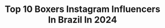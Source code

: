 ---
title: Top 10 Boxers Instagram Influencers In Brazil In 2024
description: >-
  Find top boxers Instagram influencers in Brazil in 2024. Most popular hashtags: #photooftheday #clubinhodosboxers #pets #puppy.
platform: Instagram
hits: 43
text_top: Analyze the most popular Instagram influencers on inBeat.
text_bottom: Our search engine holds 43 Instagram influencers like this in Brazil for you to pitch.
profiles:
  - username: "danielbzk_"
    fullname: >-
      DANIEL ARAÚJO 🇧🇷
    bio: >-
      "THE BRAZILIAN KING" 🇧🇷 Pro boxer: 5-0-0 (3KO) 🏠 🇧🇷 BSB/MIAMI 🇺🇸
    location: "Brazil"
    followers: 2857
    engagement: 1721
    commentsToLikes: 0.162510
    id: ck5qac7cpfmxq0i11rftsgxbt
    verified: false
    hashtags: "#vamosquevamos, #vitoria, #hardwork, #miami"
  - username: "leandrotorneiro"
    fullname: >-
      Leandro Torneiro
    bio: >-
      960k no YouTube Patrocinadores:@lojadomecanico @boxersoldas @emasterelevadores Email Comercial: leandrotorneiro1@gmail.com
    location: "Brazil"
    followers: 80974
    engagement: 442
    commentsToLikes: 0.014979
    id: ck15rcxor7ayl0i19eo1g1jr4
    verified: false
    hashtags: ""
  - username: "peleantoniobb"
    fullname: >-
      ✨PELÉ ANTÔNIO ✨
    bio: >-
      •Boxer- adotado❤️ •Irmão da pretinha e tuca💜 •Porto Belo-SC📍 •Levando uma vida de cão🍃 •Paixão pelo mar⛵️ •Dieta biologicamente apropriada🥩 •Cupons⬇️📦
    location: "Brazil"
    followers: 7646
    engagement: 348
    commentsToLikes: 0.159238
    id: ck9hbmfkahhoq0j784clte7us
    verified: false
    hashtags: "#praia, #turmadebigode, #praianos, #clubinhodosboxers"
  - username: "diariodeumtrio"
    fullname: >-
      Max,Sophie e Lucy 🐶
    bio: >-
      🐕 Perfil com muito look e fofura para vocês ☺️ 🐾 Somos 2 SRD e uma BOXER 🧸 O mimado,a caçadora e a Godzilla 🛍️ Cupons no link abaixo ↙️
    location: "Brazil"
    followers: 11166
    engagement: 596
    commentsToLikes: 0.121127
    id: ck8t9uv2ppfwi0j78my50kbdl
    verified: false
    hashtags: "#photooftheday, #boxerlove, #puppy, #dogs"
  - username: "boxerboris_"
    fullname: >-
      Boris 04/11/15⭐Shiro 07/01/18
    bio: >-
      Boris - Boxer, carinhoso e atrapalhado, embaixador @labovetoficial @atelielacosdesol @dogtripbr Shiro - Akita, guloso e branquelo
    location: "Brazil"
    followers: 14381
    engagement: 610
    commentsToLikes: 0.150230
    id: ck9we27ufi9kq0j78sqkxef6j
    verified: false
    hashtags: "#akitasofinstagram, #bichoextra, #humorpet, #itimalia"
  - username: "josecarlosmalato"
    fullname: >-
      josecarlosmalato
    bio: >-
      TV Host. RTP My Speaker’s Corner Pai de 2 boxers🐾 Reservado o direito de expulsão 7/3/64🐠 🌈👨‍❤️‍👨
    location: "Brazil"
    followers: 49511
    engagement: 217
    commentsToLikes: 0.035933
    id: ck5zva5ql3uhg0i14b5fin58z
    verified: true
    hashtags: "#paideboxers, #meusamores, #josecarlosmalato, #tiobabado"
  - username: "bossmanvenom"
    fullname: >-
      Darren Venom Goodall
    bio: >-
      👊 Pro Boxer 5-0(4KO) 🐍 Owner Of @venomfitness_osprey 🐉 @dragonpharma_llc Bossman10 🥊 VIRTUAL PAD WEBSITE NOW LIVE!
    location: "Brazil"
    followers: 169448
    engagement: 98
    commentsToLikes: 0.029835
    id: ck5hj0hyefsh90i11hxmggeby
    verified: false
    hashtags: "#boxing, #boxingtraining, #boxingworkout, #levelup"
  - username: "patrickteixeiraboxing"
    fullname: >-
      Patrick Teixeira
    bio: >-
      Campeão Mundial / World Champ (WBO) 🌍 Numero #1 do 🇧🇷 Pro Boxer 31 -1 (KO 22) Signed to Golden Boy Promotions/ IBG Sombrio, SC / Oxnard,CA 🇧🇷🇺🇸
    location: "Brazil"
    followers: 13277
    engagement: 540
    commentsToLikes: 0.044103
    id: ck5pxyahktg7i0i11kjgaj1vp
    verified: true
    hashtags: "#repost, #ibgboxing, #teamteixeira, #goldenboyboxing"
  - username: "proper_alpha_boxers"
    fullname: >-
      Proper Alpha Boxers
    bio: >-
      Boxer dogs breeding 🐶🇵🇹 Usa o link para teres 25% de desconto no teu plano @barkyn ⬇️⬇️⬇️
    location: "Brazil"
    followers: 54900
    engagement: 127
    commentsToLikes: 0.007880
    id: ck136r2p37ubj0i19n17d6913
    verified: false
    hashtags: "#playtime, #photooftheday, #boxerpuppy, #cute"
  - username: "os.boxers"
    fullname: >-
      ➤ ♀️ ʙᴇʟʟᴀ, ʙᴏʙʏ ᴇ ᴅᴜᴋᴇ ♂️
    bio: >-
      DESATIVADOS!!
    location: "Brazil"
    followers: 9632
    engagement: 1091
    commentsToLikes: 0.107458
    id: ckf5sgja3fgzy0j23jfxb8afm
    verified: false
    hashtags: "#divulgaengajapets, #amigosdakim, #clubinhodosboxers, #divulgaccs0911"
---